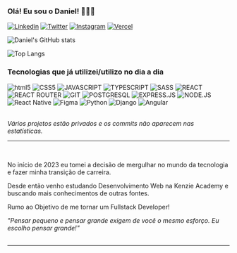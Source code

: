 

### Olá! Eu sou o Daniel! 🧑🏻‍💻

[![Linkedin](https://img.shields.io/badge/LinkedIn-0077B5?style=for-the-badge&logo=linkedin&logoColor=white)](https://www.linkedin.com/in/daniel-neves-fonseca-471818242/)
[![Twitter](https://img.shields.io/badge/Twitter-1DA1F2?style=for-the-badge&logo=twitter&logoColor=white)](https://twitter.com/neves_dani70703)
[![Instagram](https://img.shields.io/badge/Instagram-E4405F?style=for-the-badge&logo=instagram&logoColor=white)](https://www.instagram.com/daniel.neves.fonseca/)
[![Vercel](https://img.shields.io/badge/Vercel-000000?style=for-the-badge&logo=vercel&logoColor=white)](https://vercel.com/danielnevesfonseca)

![Daniel's GitHub stats](https://github-readme-stats.vercel.app/api?username=danielnevesfonseca&show_icons=true&theme=dracula)

![Top Langs](https://github-readme-stats.vercel.app/api/top-langs/?username=danielnevesfonseca&layout=compact&theme=dracula)



<h3>Tecnologias que já utilizei/utilizo no dia a dia</h3> 

<div>
  <img src="https://img.shields.io/badge/HTML5-E34F26?style=for-the-badge&logo=html5&logoColor=white" alt="html5">
  <img src="https://img.shields.io/badge/CSS3-1572B6?style=for-the-badge&logo=css3&logoColor=white" alt="CSS5">
  <img src="https://img.shields.io/badge/JavaScript-F7DF1E?style=for-the-badge&logo=javascript&logoColor=black" alt="JAVASCRIPT">
  <img src="https://img.shields.io/badge/TypeScript-007ACC?style=for-the-badge&logo=typescript&logoColor=white" alt="TYPESCRIPT">
  <img src="https://img.shields.io/badge/Sass-CC6699?style=for-the-badge&logo=sass&logoColor=white" alt="SASS">
  <img src="https://img.shields.io/badge/React-20232A?style=for-the-badge&logo=react&logoColor=61DAFB" alt="REACT">
  <img src="https://img.shields.io/badge/React_Router-CA4245?style=for-the-badge&logo=react-router&logoColor=white" alt="REACT ROUTER">
  <img src="https://img.shields.io/badge/GIT-E44C30?style=for-the-badge&logo=git&logoColor=white" alt="GIT">
  <img src="https://img.shields.io/badge/PostgreSQL-316192?style=for-the-badge&logo=postgresql&logoColor=white" alt="POSTGRESQL">
  <img src="https://img.shields.io/badge/Express.js-404D59?style=for-the-badge" alt="EXPRESS.JS">
  <img src="https://img.shields.io/badge/Node.js-43853D?style=for-the-badge&logo=node.js&logoColor=white" alt="NODE.JS">
  <img src="https://img.shields.io/badge/React_Native-20232A?style=for-the-badge&logo=react&logoColor=61DAFB" alt="React Native">
  <img src="https://img.shields.io/badge/Figma-F24E1E?style=for-the-badge&logo=figma&logoColor=white" alt="Figma">
  <img src="https://img.shields.io/badge/python-3670A0?style=for-the-badge&logo=python&logoColor=ffdd54" alt="Python">
  <img src="https://img.shields.io/badge/django-%23092E20.svg?style=for-the-badge&logo=django&logoColor=white" alt="Django">
  <img src="https://img.shields.io/badge/angular-%23DD0031.svg?style=for-the-badge&logo=angular&logoColor=white" alt="Angular">
</div>
<br/>
<p><i>Vários projetos estão privados e os commits não aparecem nas estatísticas.</i></p>

<hr/>
<br>
<p>No início de 2023 eu tomei a decisão de mergulhar no mundo da tecnologia e fazer minha transição de carreira.</p>
<p>Desde então venho estudando Desenvolvimento Web na Kenzie Academy e buscando mais conhecimentos de outras fontes.
</p>
<p>Rumo ao Objetivo de me tornar um Fullstack Developer!</p>
<i>"Pensar pequeno e pensar grande exigem de você o mesmo esforço. Eu escolho pensar grande!"</i>
<br>
<br>

<hr>
